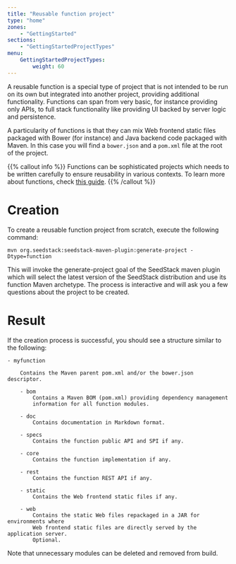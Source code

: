 ```yaml
---
title: "Reusable function project"
type: "home"
zones:
    - "GettingStarted"
sections:
    - "GettingStartedProjectTypes"
menu:
    GettingStartedProjectTypes:
        weight: 60
---
```


A reusable function is a special type of project that is not intended to be run on its own but integrated into another
project, providing additional functionality. Functions can span from very basic, for instance providing only APIs, to full
stack functionality like providing UI backed by server logic and persistence.

A particularity of functions is that they can mix Web frontend static files packaged with Bower (for instance) and Java 
backend code packaged with Maven. In this case you will find a `bower.json` and a `pom.xml` file at the root of the 
project.

{{% callout info %}}
Functions can be sophisticated projects which needs to be written carefully to ensure reusability in various contexts. To
learn more about functions, check [this guide](/guides/create/reusable-function).
{{% /callout %}}

# Creation

To create a reusable function project from scratch, execute the following command:

    mvn org.seedstack:seedstack-maven-plugin:generate-project -Dtype=function
    
This will invoke the generate-project goal of the SeedStack maven plugin which will select the latest version
of the SeedStack distribution and use its function Maven archetype. The process is interactive and will ask you a few
questions about the project to be created.

# Result

If the creation process is successful, you should see a structure similar to the following:

```plain
- myfunction

    Contains the Maven parent pom.xml and/or the bower.json descriptor.    

    - bom
        Contains a Maven BOM (pom.xml) providing dependency management 
        information for all function modules.
        
    - doc
        Contains documentation in Markdown format.
         
    - specs    
        Contains the function public API and SPI if any.
        
    - core
        Contains the function implementation if any.
        
    - rest
        Contains the function REST API if any.
        
    - static
        Contains the Web frontend static files if any.
         
    - web
        Contains the static Web files repackaged in a JAR for environments where 
        Web frontend static files are directly served by the application server. 
        Optional.
```

Note that unnecessary modules can be deleted and removed from build. 
